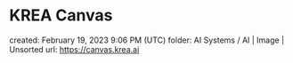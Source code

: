 # KREA Canvas

created: February 19, 2023 9:06 PM (UTC)
folder: AI Systems / AI | Image | Unsorted
url: https://canvas.krea.ai